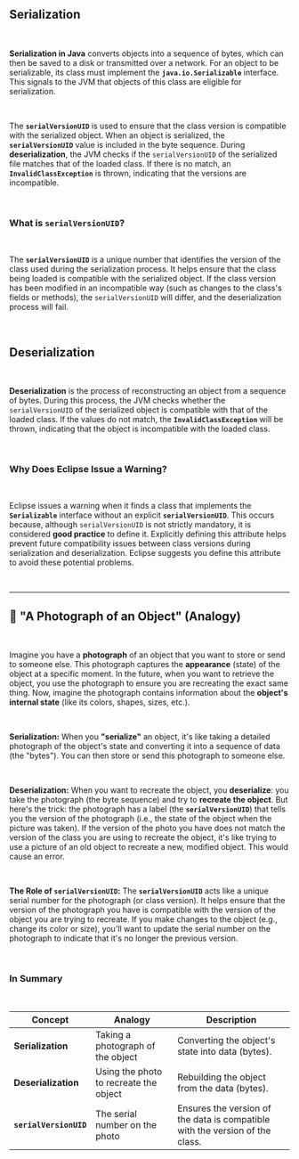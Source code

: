 ## Serialization

<br />

**Serialization in Java** converts objects into a sequence of bytes, which can then be saved to a disk or transmitted over a network. For an object to be serializable, its class must implement the **`java.io.Serializable`** interface. This signals to the JVM that objects of this class are eligible for serialization.

<br />

The **`serialVersionUID`** is used to ensure that the class version is compatible with the serialized object. When an object is serialized, the **`serialVersionUID`** value is included in the byte sequence. During **deserialization**, the JVM checks if the `serialVersionUID` of the serialized file matches that of the loaded class. If there is no match, an **`InvalidClassException`** is thrown, indicating that the versions are incompatible.

<br />

### What is `serialVersionUID`?

<br />

The **`serialVersionUID`** is a unique number that identifies the version of the class used during the serialization process. It helps ensure that the class being loaded is compatible with the serialized object. If the class version has been modified in an incompatible way (such as changes to the class's fields or methods), the `serialVersionUID` will differ, and the deserialization process will fail.

<br />

## Deserialization

<br />

**Deserialization** is the process of reconstructing an object from a sequence of bytes. During this process, the JVM checks whether the `serialVersionUID` of the serialized object is compatible with that of the loaded class. If the values do not match, the **`InvalidClassException`** will be thrown, indicating that the object is incompatible with the loaded class.

<br />

### Why Does Eclipse Issue a Warning?

<br />

Eclipse issues a warning when it finds a class that implements the **`Serializable`** interface without an explicit **`serialVersionUID`**. This occurs because, although `serialVersionUID` is not strictly mandatory, it is considered **good practice** to define it. Explicitly defining this attribute helps prevent future compatibility issues between class versions during serialization and deserialization. Eclipse suggests you define this attribute to avoid these potential problems.

<br />

------

## 📸 "A Photograph of an Object" (Analogy)

<br />

Imagine you have a **photograph** of an object that you want to store or send to someone else. This photograph captures the **appearance** (state) of the object at a specific moment. In the future, when you want to retrieve the object, you use the photograph to ensure you are recreating the exact same thing. Now, imagine the photograph contains information about the **object's internal state** (like its colors, shapes, sizes, etc.).

<br />

**Serialization:** When you **"serialize"** an object, it's like taking a detailed photograph of the object's state and converting it into a sequence of data (the "bytes"). You can then store or send this photograph to someone else.

<br />

**Deserialization:** When you want to recreate the object, you **deserialize**: you take the photograph (the byte sequence) and try to **recreate the object**. But here's the trick: the photograph has a label (the **`serialVersionUID`**) that tells you the version of the photograph (i.e., the state of the object when the picture was taken). If the version of the photo you have does not match the version of the class you are using to recreate the object, it's like trying to use a picture of an old object to recreate a new, modified object. This would cause an error.

<br />

**The Role of `serialVersionUID`:** The **`serialVersionUID`** acts like a unique serial number for the photograph (or class version). It helps ensure that the version of the photograph you have is compatible with the version of the object you are trying to recreate. If you make changes to the object (e.g., change its color or size), you'll want to update the serial number on the photograph to indicate that it's no longer the previous version.

<br />

### In Summary

<br />

| Concept                | Analogy                                | Description                                                  |
| ---------------------- | -------------------------------------- | ------------------------------------------------------------ |
| **Serialization**      | Taking a photograph of the object      | Converting the object's state into data (bytes).             |
| **Deserialization**    | Using the photo to recreate the object | Rebuilding the object from the data (bytes).                 |
| **`serialVersionUID`** | The serial number on the photo         | Ensures the version of the data is compatible with the version of the class. |

<br />
